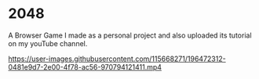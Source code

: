 # 2048
A Browser Game I made as a personal project and also uploaded its tutorial on my youTube channel.

https://user-images.githubusercontent.com/115668271/196472312-0481e9d7-2e00-4f78-ac56-970794121411.mp4

